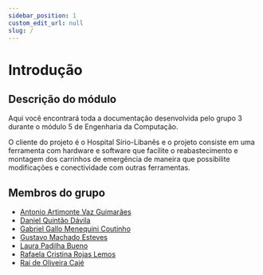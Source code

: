 ```yaml
---
sidebar_position: 1
custom_edit_url: null
slug: /
---
```


# Introdução

## Descrição do módulo
Aqui você encontrará toda a documentação desenvolvida pelo grupo 3 durante o módulo 5 de Engenharia da Computação.

O cliente do projeto é o Hospital Sírio-Libanês e o projeto consiste em uma ferramenta com hardware e software que facilite o reabastecimento e montagem dos carrinhos de emergência de maneira que possibilite modificações e conectividade com outras ferramentas.

## Membros do grupo

- [Antonio Artimonte Vaz Guimarães](https://www.linkedin.com/in/antonio-guimar%C3%A3es-2bb961264?utm_source=share&utm_campaign=share_via&utm_content=profile&utm_medium=ios_app)
- [Daniel Quintão Dávila](https://github.com/danielquintaos/)
- [Gabriel Gallo Menequini Coutinho](https://www.linkedin.com/in/gabriel-gallo-m-coutinho-443809232/)
- [Gustavo Machado Esteves](https://github.com/gustavoesteves0)
- [Laura Padilha Bueno](https://www.linkedin.com/in/laura-padilha-bueno-b358419a/)
- [Rafaela Cristina Rojas Lemos](https://www.linkedin.com/in/laura-padilha-bueno-b358419a/)
- [Raí de Oliveira Cajé](https://www.linkedin.com/in/raideoliveira/)
